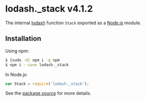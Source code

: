 # lodash._stack v4.1.2

The internal [lodash](https://lodash.com/) function `Stack` exported as a [Node.js](https://nodejs.org/) module.

## Installation

Using npm:
```bash
$ {sudo -H} npm i -g npm
$ npm i --save lodash._stack
```

In Node.js:
```js
var Stack = require('lodash._stack');
```

See the [package source](https://github.com/lodash/lodash/blob/4.1.2-npm-packages/lodash._stack) for more details.
